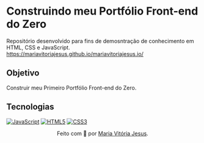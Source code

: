 <h1>
    <span>Construindo meu Portfólio Front-end do Zero</span>
</h1>

Repositório desenvolvido para fins de demosntração de conhecimento em HTML, CSS e JavaScript.
https://mariavitoriajesus.github.io/mariavitoriajesus.io/

## Objetivo
Construir meu Primeiro Portfólio Front-end do Zero.

## Tecnologias
[![JavaScript](https://img.shields.io/badge/JavaScript-000?style=for-the-badge&logo=javascript&logoColor=30A3DC)]()
[![HTML5](https://img.shields.io/badge/HTML5-000?style=for-the-badge&logo=html5&logoColor=E94D5F)]() 
[![CSS3](https://img.shields.io/badge/CSS3-000?style=for-the-badge&logo=css3&logoColor=30A3DC)]()

<div align="center">Feito com 💙 por <a href="https://github.com/mariavitoriajesus">Maria Vitória Jesus</a>.</div>
